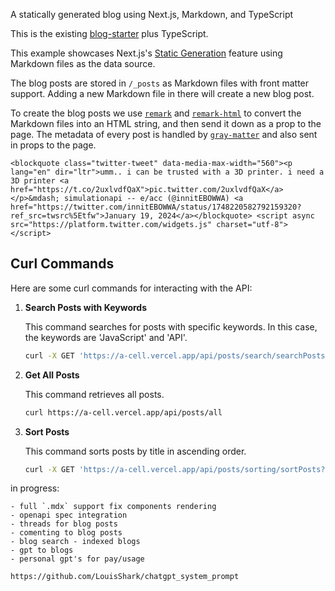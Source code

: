 A statically generated blog using Next.js, Markdown, and TypeScript

This is the existing [blog-starter](https://github.com/vercel/next.js/tree/canary/examples/blog-starter) plus TypeScript.

This example showcases Next.js's [Static Generation](https://nextjs.org/docs/basic-features/pages) feature using Markdown files as the data source.

The blog posts are stored in `/_posts` as Markdown files with front matter support. Adding a new Markdown file in there will create a new blog post.

To create the blog posts we use [`remark`](https://github.com/remarkjs/remark) and [`remark-html`](https://github.com/remarkjs/remark-html) to convert the Markdown files into an HTML string, and then send it down as a prop to the page. The metadata of every post is handled by [`gray-matter`](https://github.com/jonschlinkert/gray-matter) and also sent in props to the page.

```
<blockquote class="twitter-tweet" data-media-max-width="560"><p lang="en" dir="ltr">umm.. i can be trusted with a 3D printer. i need a 3D printer <a href="https://t.co/2uxlvdfQaX">pic.twitter.com/2uxlvdfQaX</a></p>&mdash; simulationapi -- e/acc (@innitEBOWWA) <a href="https://twitter.com/innitEBOWWA/status/1748220582792159320?ref_src=twsrc%5Etfw">January 19, 2024</a></blockquote> <script async src="https://platform.twitter.com/widgets.js" charset="utf-8"></script>
```

## Curl Commands

Here are some curl commands for interacting with the API:

1. **Search Posts with Keywords**

   This command searches for posts with specific keywords. In this case, the keywords are 'JavaScript' and 'API'.

   ```bash
   curl -X GET 'https://a-cell.vercel.app/api/posts/search/searchPosts?keywords[]=JavaScript&keywords[]=API'
   ```

2. **Get All Posts**

   This command retrieves all posts.

   ```bash
   curl https://a-cell.vercel.app/api/posts/all
   ```

3. **Sort Posts**

   This command sorts posts by title in ascending order.

   ```bash
   curl -X GET 'https://a-cell.vercel.app/api/posts/sorting/sortPosts?sortBy=title&order=asc'
   ```

in progress: 
```
- full `.mdx` support fix components rendering
- openapi spec integration
- threads for blog posts
- comenting to blog posts
- blog search - indexed blogs
- gpt to blogs
- personal gpt's for pay/usage
```

```
https://github.com/LouisShark/chatgpt_system_prompt
```
